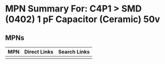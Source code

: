 



# MPN Summary For: C4P1 > SMD (0402) 1 pF Capacitor (Ceramic) 50v

## MPNs
  

|MPN|Direct Links|Search Links|
| :--- | :--- | :--- |
||||
